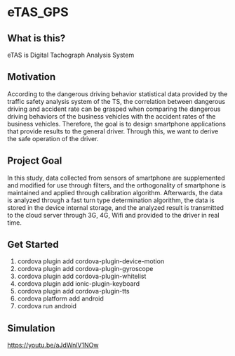 # eTAS_GPS

## What is this?
  eTAS is Digital Tachograph Analysis System
  
## Motivation
  According to the dangerous driving behavior statistical data provided by the traffic safety analysis system of the TS, the correlation between dangerous driving and accident rate can be grasped when comparing the dangerous driving behaviors of the business vehicles with the accident rates of the business vehicles. Therefore, the goal is to design smartphone applications that provide results to the general driver. Through this, we want to derive the safe operation of the driver.
  
## Project Goal
  In this study, data collected from sensors of smartphone are supplemented and modified for use through filters, and the orthogonality of smartphone is maintained and applied through calibration algorithm. Afterwards, the data is analyzed through a fast turn type determination algorithm, the data is stored in the device internal storage, and the analyzed result is transmitted to the cloud server through 3G, 4G, Wifi and provided to the driver in real time.
  
## Get Started
1. cordova plugin add cordova-plugin-device-motion
2. cordova plugin add cordova-plugin-gyroscope
3. cordova plugin add cordova-plugin-whitelist
4. cordova plugin add ionic-plugin-keyboard
5. cordova plugin add cordova-plugin-tts
6. cordova platform add android
7. cordova run android

## Simulation
https://youtu.be/aJdWnlV1NOw
